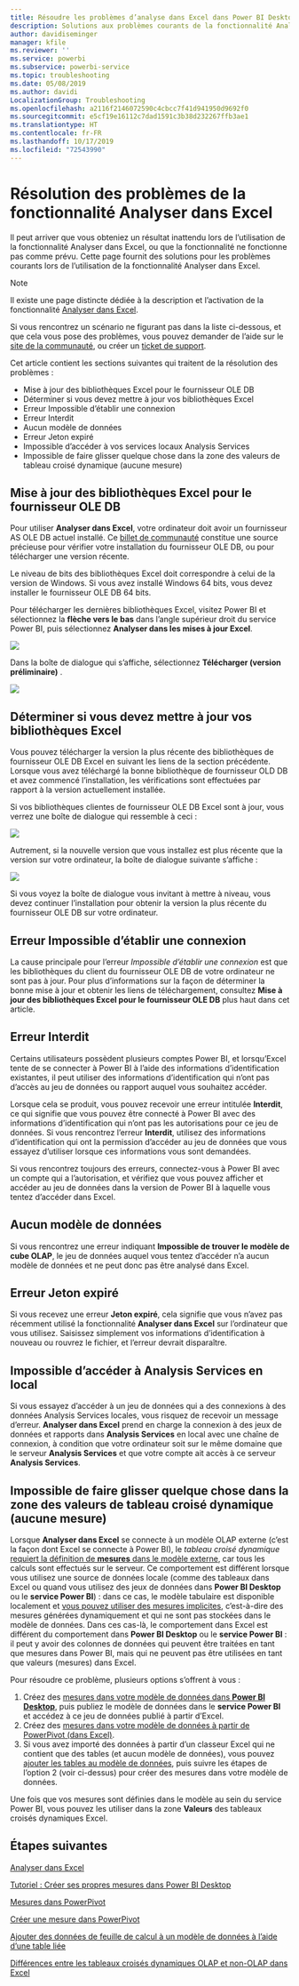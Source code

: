```yaml
---
title: Résoudre les problèmes d’analyse dans Excel dans Power BI Desktop
description: Solutions aux problèmes courants de la fonctionnalité Analyser dans Excel
author: davidiseminger
manager: kfile
ms.reviewer: ''
ms.service: powerbi
ms.subservice: powerbi-service
ms.topic: troubleshooting
ms.date: 05/08/2019
ms.author: davidi
LocalizationGroup: Troubleshooting
ms.openlocfilehash: a2116f2146072590c4cbcc7f41d941950d9692f0
ms.sourcegitcommit: e5cf19e16112c7dad1591c3b38d232267ffb3ae1
ms.translationtype: HT
ms.contentlocale: fr-FR
ms.lasthandoff: 10/17/2019
ms.locfileid: "72543990"
---
```

# <a name="troubleshooting-analyze-in-excel"></a>Résolution des problèmes de la fonctionnalité Analyser dans Excel

Il peut arriver que vous obteniez un résultat inattendu lors de l’utilisation de la fonctionnalité Analyser dans Excel, ou que la fonctionnalité ne fonctionne pas comme prévu. Cette page fournit des solutions pour les problèmes courants lors de l’utilisation de la fonctionnalité Analyser dans Excel.

> [!NOTE]
> Il existe une page distincte dédiée à la description et l’activation de la fonctionnalité [Analyser dans Excel](service-analyze-in-excel.md).
> 
> Si vous rencontrez un scénario ne figurant pas dans la liste ci-dessous, et que cela vous pose des problèmes, vous pouvez demander de l’aide sur le [site de la communauté](http://community.powerbi.com/), ou créer un [ticket de support](https://powerbi.microsoft.com/support/).
> 
> 

Cet article contient les sections suivantes qui traitent de la résolution des problèmes :

* Mise à jour des bibliothèques Excel pour le fournisseur OLE DB
* Déterminer si vous devez mettre à jour vos bibliothèques Excel
* Erreur Impossible d’établir une connexion
* Erreur Interdit
* Aucun modèle de données
* Erreur Jeton expiré
* Impossible d’accéder à vos services locaux Analysis Services
* Impossible de faire glisser quelque chose dans la zone des valeurs de tableau croisé dynamique (aucune mesure)

## <a name="update-excel-libraries-for-the-ole-db-provider"></a>Mise à jour des bibliothèques Excel pour le fournisseur OLE DB
Pour utiliser **Analyser dans Excel**, votre ordinateur doit avoir un fournisseur AS OLE DB actuel installé. Ce [billet de communauté](http://community.powerbi.com/t5/Service/Analyze-in-Excel-Initialization-of-the-data-source-failed/m-p/30837#M8081) constitue une source précieuse pour vérifier votre installation du fournisseur OLE DB, ou pour télécharger une version récente.

Le niveau de bits des bibliothèques Excel doit correspondre à celui de la version de Windows. Si vous avez installé Windows 64 bits, vous devez installer le fournisseur OLE DB 64 bits.

Pour télécharger les dernières bibliothèques Excel, visitez Power BI et sélectionnez la **flèche vers le bas** dans l’angle supérieur droit du service Power BI, puis sélectionnez **Analyser dans les mises à jour Excel**.

![](media/desktop-troubleshooting-analyze-in-excel/tshoot-analyze-excel_1.png)

Dans la boîte de dialogue qui s’affiche, sélectionnez **Télécharger (version préliminaire)** .

![](media/desktop-troubleshooting-analyze-in-excel/tshoot-analyze-excel_2.png)

## <a name="determining-whether-you-need-to-update-your-excel-libraries"></a>Déterminer si vous devez mettre à jour vos bibliothèques Excel
Vous pouvez télécharger la version la plus récente des bibliothèques de fournisseur OLE DB Excel en suivant les liens de la section précédente. Lorsque vous avez téléchargé la bonne bibliothèque de fournisseur OLD DB et avez commencé l’installation, les vérifications sont effectuées par rapport à la version actuellement installée.

Si vos bibliothèques clientes de fournisseur OLE DB Excel sont à jour, vous verrez une boîte de dialogue qui ressemble à ceci :

![](media/desktop-troubleshooting-analyze-in-excel/troubleshoot-analyze-excel_3.png)

Autrement, si la nouvelle version que vous installez est plus récente que la version sur votre ordinateur, la boîte de dialogue suivante s’affiche :

![](media/desktop-troubleshooting-analyze-in-excel/troubleshoot-analyze-excel_2.png)

Si vous voyez la boîte de dialogue vous invitant à mettre à niveau, vous devez continuer l’installation pour obtenir la version la plus récente du fournisseur OLE DB sur votre ordinateur.

## <a name="connection-cannot-be-made-error"></a>Erreur Impossible d’établir une connexion
La cause principale pour l’erreur *Impossible d’établir une connexion* est que les bibliothèques du client du fournisseur OLE DB de votre ordinateur ne sont pas à jour. Pour plus d’informations sur la façon de déterminer la bonne mise à jour et obtenir les liens de téléchargement, consultez **Mise à jour des bibliothèques Excel pour le fournisseur OLE DB** plus haut dans cet article.

## <a name="forbidden-error"></a>Erreur Interdit
Certains utilisateurs possèdent plusieurs comptes Power BI, et lorsqu’Excel tente de se connecter à Power BI à l’aide des informations d’identification existantes, il peut utiliser des informations d’identification qui n’ont pas d’accès au jeu de données ou rapport auquel vous souhaitez accéder.

Lorsque cela se produit, vous pouvez recevoir une erreur intitulée **Interdit**, ce qui signifie que vous pouvez être connecté à Power BI avec des informations d’identification qui n’ont pas les autorisations pour ce jeu de données. Si vous rencontrez l’erreur **Interdit**, utilisez des informations d’identification qui ont la permission d’accéder au jeu de données que vous essayez d’utiliser lorsque ces informations vous sont demandées.

Si vous rencontrez toujours des erreurs, connectez-vous à Power BI avec un compte qui a l’autorisation, et vérifiez que vous pouvez afficher et accéder au jeu de données dans la version de Power BI à laquelle vous tentez d’accéder dans Excel.

## <a name="no-data-models"></a>Aucun modèle de données
Si vous rencontrez une erreur indiquant **Impossible de trouver le modèle de cube OLAP**, le jeu de données auquel vous tentez d’accéder n’a aucun modèle de données et ne peut donc pas être analysé dans Excel.

## <a name="token-expired-error"></a>Erreur Jeton expiré
Si vous recevez une erreur **Jeton expiré**, cela signifie que vous n’avez pas récemment utilisé la fonctionnalité **Analyser dans Excel** sur l’ordinateur que vous utilisez. Saisissez simplement vos informations d’identification à nouveau ou rouvrez le fichier, et l’erreur devrait disparaître.

## <a name="unable-to-access-on-premises-analysis-services"></a>Impossible d’accéder à Analysis Services en local
Si vous essayez d’accéder à un jeu de données qui a des connexions à des données Analysis Services locales, vous risquez de recevoir un message d’erreur. **Analyser dans Excel** prend en charge la connexion à des jeux de données et rapports dans **Analysis Services** en local avec une chaîne de connexion, à condition que votre ordinateur soit sur le même domaine que le serveur **Analysis Services** et que votre compte ait accès à ce serveur **Analysis Services**.

## <a name="cant-drag-anything-to-the-pivottable-values-area-no-measures"></a>Impossible de faire glisser quelque chose dans la zone des valeurs de tableau croisé dynamique (aucune mesure)
Lorsque **Analyser dans Excel** se connecte à un modèle OLAP externe (c’est la façon dont Excel se connecte à Power BI), le *tableau croisé dynamique* [requiert la définition de **mesures** dans le modèle externe](https://support.microsoft.com/kb/234700), car tous les calculs sont effectués sur le serveur. Ce comportement est différent lorsque vous utilisez une source de données locale (comme des tableaux dans Excel ou quand vous utilisez des jeux de données dans **Power BI Desktop** ou le **service Power BI**) : dans ce cas, le modèle tabulaire est disponible localement et [vous pouvez utiliser des mesures implicites](https://msdn.microsoft.com/library/gg399077.aspx), c’est-à-dire des mesures générées dynamiquement et qui ne sont pas stockées dans le modèle de données. Dans ces cas-là, le comportement dans Excel est différent du comportement dans **Power BI Desktop** ou le **service Power BI** : il peut y avoir des colonnes de données qui peuvent être traitées en tant que mesures dans Power BI, mais qui ne peuvent pas être utilisées en tant que valeurs (mesures) dans Excel.

Pour résoudre ce problème, plusieurs options s’offrent à vous :

1. Créez des [mesures dans votre modèle de données dans **Power BI Desktop**](desktop-tutorial-create-measures.md), puis publiez le modèle de données dans le **service Power BI** et accédez à ce jeu de données publié à partir d’Excel.
2. Créez des [mesures dans votre modèle de données à partir de PowerPivot (dans Excel)](https://support.office.com/article/Create-a-Measure-in-Power-Pivot-d3cc1495-b4e5-48e7-ba98-163022a71198).
3. Si vous avez importé des données à partir d’un classeur Excel qui ne contient que des tables (et aucun modèle de données), vous pouvez [ajouter les tables au modèle de données](https://support.office.com/article/Add-worksheet-data-to-a-Data-Model-using-a-linked-table-d3665fc3-99b0-479d-ba09-a37640f5be42), puis suivre les étapes de l’option 2 (voir ci-dessus) pour créer des mesures dans votre modèle de données.

Une fois que vos mesures sont définies dans le modèle au sein du service Power BI, vous pouvez les utiliser dans la zone **Valeurs** des tableaux croisés dynamiques Excel.

## <a name="next-steps"></a>Étapes suivantes
[Analyser dans Excel](service-analyze-in-excel.md)

[Tutoriel : Créer ses propres mesures dans Power BI Desktop](desktop-tutorial-create-measures.md)

[Mesures dans PowerPivot](https://msdn.microsoft.com/library/gg399077.aspx)

[Créer une mesure dans PowerPivot](https://support.office.com/article/Create-a-Measure-in-Power-Pivot-d3cc1495-b4e5-48e7-ba98-163022a71198)

[Ajouter des données de feuille de calcul à un modèle de données à l’aide d’une table liée](https://support.office.com/article/Add-worksheet-data-to-a-Data-Model-using-a-linked-table-d3665fc3-99b0-479d-ba09-a37640f5be42)

[Différences entre les tableaux croisés dynamiques OLAP et non-OLAP dans Excel](https://support.microsoft.com/kb/234700)

